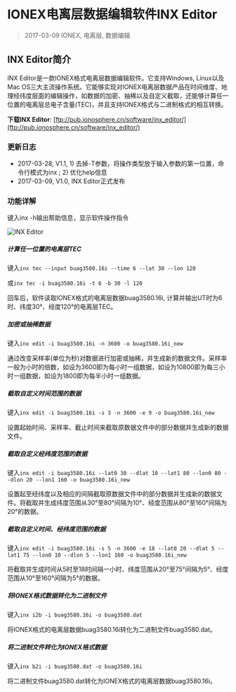 # IONEX电离层数据编辑软件INX Editor
> 2017-03-09
> IONEX, 电离层, 数据编辑

## INX Editor简介

INX Editor是一款IONEX格式电离层数据编辑软件。它支持Windows, Linux以及Mac OS三大主流操作系统。它能够实现对IONEX电离层数据产品在时间维度、地理经纬度层面的编辑操作，如数据的加密、抽稀以及自定义截取，还能够计算任一位置的电离层总电子含量(TEC)，并且支持IONEX格式与二进制格式的相互转换。

**下载INX Editor**: [ftp://pub.ionosphere.cn/software/inx_editor/](ftp://pub.ionosphere.cn/software/inx_editor/)

### 更新日志

- 2017-03-28, V1.1, 1) 去掉-T参数，将操作类型放于输入参数的第一位置，命令行模式为inx <mode> <options>; 2) 优化help信息
- 2017-03-09, V1.0, INX Editor正式发布

### 功能详解

键入inx -h输出帮助信息，显示软件操作指令

![INX Editor](/static/pictures/inx_editor.png)

##### 计算任一位置的电离层TEC

键入`inx tec --input buag3580.16i --time 6 --lat 30 --lon 120`

或`inx tec -i buag3580.16i -t 6 -b 30 -l 120`

回车后，软件读取IONEX格式的电离层数据buag3580.16i, 计算并输出UT时为6时、纬度30°、经度120°的电离层TEC。

##### 加密或抽稀数据

键入`inx edit -i buag3580.16i -n 3600 -o buag3580.16i_new`

通过改变采样率(单位为秒)对数据进行加密或抽稀，并生成新的数据文件。采样率一般为小时的倍数，如设为3600即为每小时一组数据，如设为10800即为每三小时一组数据，如设为1800即为每半小时一组数据。

##### 截取自定义时间范围的数据

键入`inx edit -i buag3580.16i -s 3 -n 3600 -e 9 -o buag3580.16i_new`

设置起始时间、采样率、截止时间来截取原数据文件中的部分数据并生成新的数据文件。

##### 截取自定义经纬度范围的数据

键入`inx edit -i buag3580.16i --lat0 30 --dlat 10 --lat1 80 --lon0 80 --dlon 20 --lon1 160 -o buag3580.16i_new`

设置起至经纬度以及相应的间隔截取原数据文件中的部分数据并生成新的数据文件。将截取并生成纬度范围从30°至80°间隔为10°、经度范围从80°至160°间隔为20°的数据。

##### 截取自定义时间、经纬度范围的数据

键入`inx edit -i buag3580.16i -s 5 -n 3600 -e 18 --lat0 20 --dlat 5 --lat1 75 --lon0 10 --dlon 5 --lon1 160 -o buag3580.16i_new`

将截取并生成时间从5时至18时间隔一小时、纬度范围从20°至75°间隔为5°、经度范围从10°至160°间隔为5°的数据。

##### 将IONEX格式数据转化为二进制文件

键入`inx i2b -i buag3580.16i -o buag3580.dat`

将IONEX格式的电离层数据buag3580.16i转化为二进制文件buag3580.dat。

##### 将二进制文件转化为IONEX格式数据

键入`inx b2i -i buag3580.dat -o buag3580.16i`

将二进制文件buag3580.dat转化为IONEX格式的电离层数据buag3580.16i。
